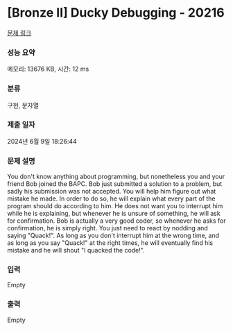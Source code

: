 # [Bronze II] Ducky Debugging - 20216 

[문제 링크](https://www.acmicpc.net/problem/20216) 

### 성능 요약

메모리: 13676 KB, 시간: 12 ms

### 분류

구현, 문자열

### 제출 일자

2024년 6월 9일 18:26:44

### 문제 설명

<p>You don't know anything about programming, but nonetheless you and your friend Bob joined the BAPC. Bob just submitted a solution to a problem, but sadly his submission was not accepted. You will help him figure out what mistake he made. In order to do so, he will explain what every part of the program should do according to him. He does not want you to interrupt him while he is explaining, but whenever he is unsure of something, he will ask for confirmation. Bob is actually a very good coder, so whenever he asks for confirmation, he is simply right. You just need to react by nodding and saying "Quack!". As long as you don't interrupt him at the wrong time, and as long as you say "Quack!" at the right times, he will eventually find his mistake and he will shout "I quacked the code!".</p>

### 입력 

 Empty

### 출력 

 Empty

